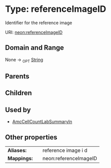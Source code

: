 
# Type: referenceImageID


Identifier for the reference image

URI: [neon:referenceImageID](https://data.neonscience.org/referenceImageID)


## Domain and Range

None ->  <sub>OPT</sub> [String](types/String.md)

## Parents


## Children


## Used by

 * [AmcCellCountLabSummaryIn](AmcCellCountLabSummaryIn.md)

## Other properties

|  |  |  |
| --- | --- | --- |
| **Aliases:** | | reference image i d |
| **Mappings:** | | neon:referenceImageID |


